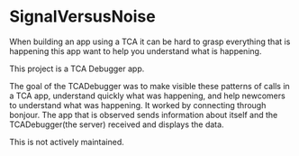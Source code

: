 # SignalVersusNoise

When building an app using a TCA it can be hard to grasp everything that is happening this app want to help you understand what is happening.

This project is a TCA Debugger app.

The goal of the TCADebugger was to make visible these patterns of calls in a TCA app, understand quickly what was happening, and help newcomers to understand what was happening. It worked by connecting through bonjour. The app that is observed sends information about itself and the TCADebugger(the server) received and displays the data.

This is not actively maintained.
